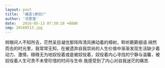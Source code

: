 ```yaml
---
layout: post
title:  "痛苦(原创)"
author: '凉葱落'
date:   2016-05-13 07:30:18 +0800
img: 20160513.jpg
---
```

转眼间人不知所去，茫然呆目凝住那阵阵清风拂动着的樟树，聆听簌簌细语.绵然而去的时光里，我常常无知，在被遗弃自我崇尚的人生价值中渐渐发现生活缺少着动力、激情，碌碌无为地奴役着或是被奴役着，奴役着内心寻找的宁静与温馨，被奴役着人生可贵不未曾珍惜的时间与生命.我感受到了内心对自我迷茫的痛苦.

